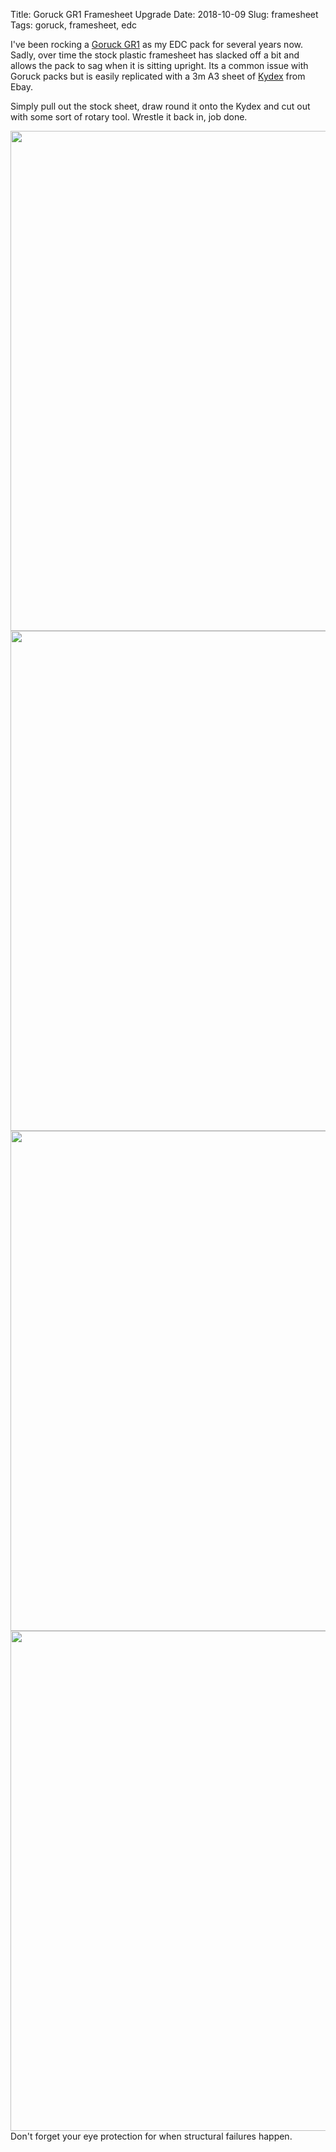 Title: Goruck GR1 Framesheet Upgrade
Date: 2018-10-09
Slug: framesheet
Tags: goruck, framesheet, edc

I've been rocking a [Goruck GR1](https://www.goruck.com/GR1) as my EDC pack for several years now. Sadly, over time the stock plastic framesheet has slacked off a bit and allows the pack to sag when it is sitting upright. Its a common issue with Goruck packs but is easily replicated with a 3m A3 sheet of [Kydex](https://en.wikipedia.org/wiki/Kydex) from Ebay.

Simply pull out the stock sheet, draw round it onto the Kydex and cut out with some sort of rotary tool. Wrestle it back in, job done.

<img src="/images/2018-10-09 sheets.jpg" width="800px" class="align-center" />

<img src="/images/2018-10-09 cut out.jpg" width="800px" class="align-center" />

<img src="/images/2018-10-09 in.jpg" width="800px" class="align-center" />

<img src="/images/2018-10-09 broken.jpg" width="800px" class="align-center" />
Don't forget your eye protection for when structural failures happen.
